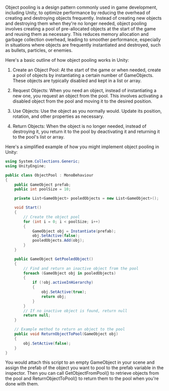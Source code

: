 Object pooling is a design pattern commonly used in game development, including Unity, to optimize performance by reducing the overhead of creating and destroying objects frequently. Instead of creating new objects and destroying them when they're no longer needed, object pooling involves creating a pool of pre-allocated objects at the start of the game and reusing them as necessary. This reduces memory allocation and garbage collection overhead, leading to smoother performance, especially in situations where objects are frequently instantiated and destroyed, such as bullets, particles, or enemies.

Here's a basic outline of how object pooling works in Unity:

1. Create an Object Pool: At the start of the game or when needed, create a pool of objects by instantiating a certain number of GameObjects. These objects are typically disabled and kept in a list or array.

2. Request Objects: When you need an object, instead of instantiating a new one, you request an object from the pool. This involves activating a disabled object from the pool and moving it to the desired position.

3. Use Objects: Use the object as you normally would. Update its position, rotation, and other properties as necessary.

4. Return Objects: When the object is no longer needed, instead of destroying it, you return it to the pool by deactivating it and returning it to the pool's list or array.

Here's a simplified example of how you might implement object pooling in Unity:

```C#
using System.Collections.Generic;
using UnityEngine;

public class ObjectPool : MonoBehaviour
{
    public GameObject prefab;
    public int poolSize = 10;

    private List<GameObject> pooledObjects = new List<GameObject>();

    void Start()
    {
        // Create the object pool
        for (int i = 0; i < poolSize; i++)
        {
            GameObject obj = Instantiate(prefab);
            obj.SetActive(false);
            pooledObjects.Add(obj);
        }
    }

    public GameObject GetPooledObject()
    {
        // Find and return an inactive object from the pool
        foreach (GameObject obj in pooledObjects)
        {
            if (!obj.activeInHierarchy)
            {
                obj.SetActive(true);
                return obj;
            }
        }
        // If no inactive object is found, return null
        return null;
    }

    // Example method to return an object to the pool
    public void ReturnObjectToPool(GameObject obj)
    {
        obj.SetActive(false);
    }
}
```

You would attach this script to an empty GameObject in your scene and assign the prefab of the object you want to pool to the prefab variable in the inspector. Then you can call GetObjectFromPool() to retrieve objects from the pool and ReturnObjectToPool() to return them to the pool when you're done with them.